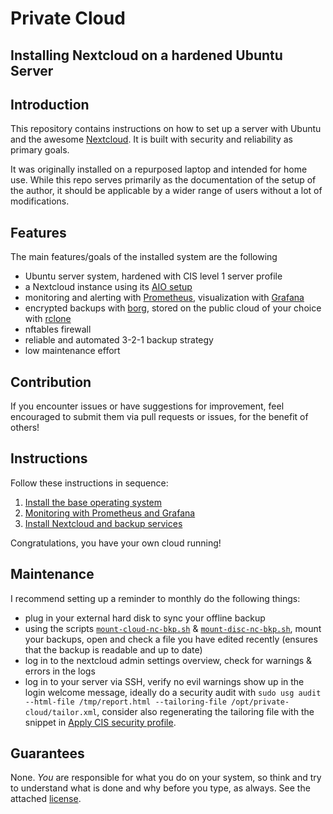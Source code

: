 # Private Cloud
## Installing Nextcloud on a hardened Ubuntu Server

## Introduction

This repository contains instructions on how to set up a server with Ubuntu and the awesome [Nextcloud](https://nextcloud.com). It is built with security and reliability as primary goals.

It was originally installed on a repurposed laptop and intended for home use. While this repo serves primarily as the documentation of the setup of the author, it should be applicable by a wider range of users without a lot of modifications.

## Features

The main features/goals of the installed system are the following

- Ubuntu server system, hardened with CIS level 1 server profile
- a Nextcloud instance using its [AIO setup](https://github.com/nextcloud/all-in-one)
- monitoring and alerting with [Prometheus](https://prometheus.io/), visualization with [Grafana](https://grafana.com/grafana/)
- encrypted backups with [borg](https://www.borgbackup.org/), stored on the public cloud of your choice with [rclone](https://rclone.org/)
- nftables firewall
- reliable and automated 3-2-1 backup strategy
- low maintenance effort

## Contribution

If you encounter issues or have suggestions for improvement, feel encouraged to submit them via pull requests or issues, for the benefit of others!

## Instructions

Follow these instructions in sequence:

1. [Install the base operating system](./01_install_os.md)
2. [Monitoring with Prometheus and Grafana](./02_monitoring.md)
3. [Install Nextcloud and backup services](./03_nextcloud.md)

Congratulations, you have your own cloud running!

## Maintenance

I recommend setting up a reminder to monthly do the following things:

- plug in your external hard disk to sync your offline backup
- using the scripts [`mount-cloud-nc-bkp.sh`](scripts/mount-cloud-nc-bkp.sh) & [`mount-disc-nc-bkp.sh`](scripts/mount-disc-nc-bkp.sh), mount your backups, open and check a file you have edited recently (ensures that the backup is readable and up to date)
- log in to the nextcloud admin settings overview, check for warnings & errors in the logs
- log in to your server via SSH, verify no evil warnings show up in the login welcome message, ideally do a security audit with `sudo usg audit --html-file /tmp/report.html --tailoring-file /opt/private-cloud/tailor.xml`, consider also regenerating the tailoring file with the snippet in [Apply CIS security profile](./01_install_os.md#apply-cis-security-profile).

## Guarantees

None. _You_ are responsible for what you do on your system, so think and try to understand what is done and why before you type, as always. See the attached [license](LICENSE).